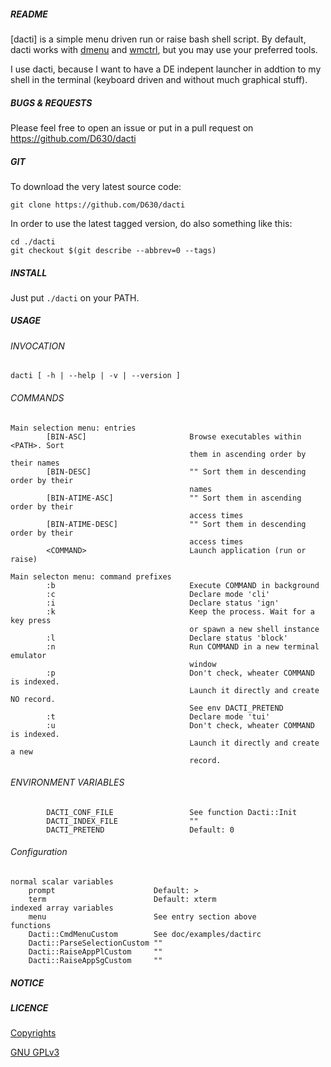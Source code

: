 ##### README

[dacti] is a simple menu driven run or raise bash shell script. By default, dacti works with [dmenu]() and [wmctrl](), but you may use your preferred tools.

I use dacti, because I want to have a DE indepent launcher in addtion to my shell in the terminal (keyboard driven and without much graphical stuff).

##### BUGS & REQUESTS

Please feel free to open an issue or put in a pull request on https://github.com/D630/dacti

##### GIT

To download the very latest source code:

```
git clone https://github.com/D630/dacti
```

In order to use the latest tagged version, do also something like this:

```
cd ./dacti
git checkout $(git describe --abbrev=0 --tags)
```

##### INSTALL

Just put `./dacti` on your PATH.

##### USAGE

###### INVOCATION

```
dacti [ -h | --help | -v | --version ]

```

###### COMMANDS

```
Main selection menu: entries
        [BIN-ASC]                       Browse executables within <PATH>. Sort
                                        them in ascending order by their names
        [BIN-DESC]                      "" Sort them in descending order by their
                                        names
        [BIN-ATIME-ASC]                 "" Sort them in ascending order by their
                                        access times
        [BIN-ATIME-DESC]                "" Sort them in descending order by their
                                        access times
        <COMMAND>                       Launch application (run or raise)

Main selecton menu: command prefixes
        :b                              Execute COMMAND in background
        :c                              Declare mode 'cli'
        :i                              Declare status 'ign'
        :k                              Keep the process. Wait for a key press
                                        or spawn a new shell instance
        :l                              Declare status 'block'
        :n                              Run COMMAND in a new terminal emulator
                                        window
        :p                              Don't check, wheater COMMAND is indexed.
                                        Launch it directly and create NO record.
                                        See env DACTI_PRETEND
        :t                              Declare mode 'tui'
        :u                              Don't check, wheater COMMAND is indexed.
                                        Launch it directly and create a new
                                        record.
```

###### ENVIRONMENT VARIABLES

```
        DACTI_CONF_FILE                 See function Dacti::Init
        DACTI_INDEX_FILE                ""
        DACTI_PRETEND                   Default: 0
```

###### Configuration

```
normal scalar variables
    prompt                      Default: >
    term                        Default: xterm
indexed array variables
    menu                        See entry section above
functions
    Dacti::CmdMenuCustom        See doc/examples/dactirc
    Dacti::ParseSelectionCustom ""
    Dacti::RaiseAppPlCustom     ""
    Dacti::RaiseAppSgCustom     ""
```

##### NOTICE

##### LICENCE

[Copyrights](../master/doc/COPYRIGHT)

[GNU GPLv3](../master/doc/LICENCE)
